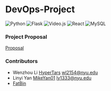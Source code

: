 # DevOps-Project
![Python](https://img.shields.io/badge/python-3.8-blue)
![Flask](https://img.shields.io/badge/Flask-1.1.2-blue)
![Video.js](https://img.shields.io/badge/Video.js-7.8.4-blue)
![React](https://img.shields.io/badge/React-16.3.1-blue)
![MySQL](https://img.shields.io/badge/MySQL-8.0.21-blue)

### Project Proposal
[Proposal](./Proposal.md)

### Contributors
- Wenzhou Li [HyperTars](https://github.com/HyperTars) wl2154@nyu.edu
- Linyi Yan [MikeYan01](https://github.com/MikeYan01) ly1333@nyu.edu
- [FatBin](https://github.com/FatBin)
